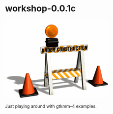 # workshop-0.0.1c

![Construction Barricade](image/under-construction-flashing-barricade-animation-1.gif)

Just playing around with gtkmm-4 examples.

